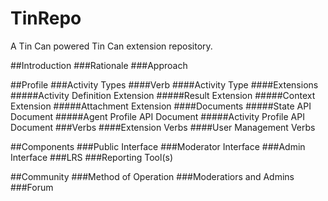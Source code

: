 TinRepo
=======

A Tin Can powered Tin Can extension repository.

##Introduction
###Rationale
###Approach

##Profile
###Activity Types
####Verb
####Activity Type
####Extensions
#####Activity Definition Extension
#####Result Extension
#####Context Extension
#####Attachment Extension
####Documents
#####State API Document
#####Agent Profile API Document
#####Activity Profile API Document
###Verbs
####Extension Verbs
####User Management Verbs

##Components
###Public Interface
###Moderator Interface
###Admin Interface
###LRS
###Reporting Tool(s)

##Community
###Method of Operation
###Moderatiors and Admins
###Forum
